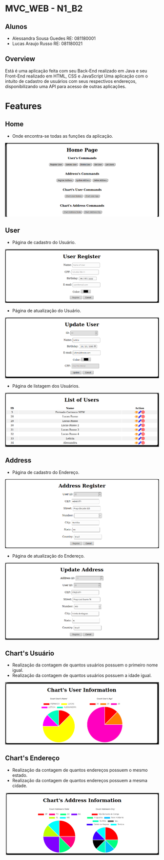 # MVC_WEB - N1_B2

## Alunos
  * Alessandra Sousa Guedes RE: 081180001
  * Lucas Araujo Russo      RE: 081180021

## Overview

Está é uma aplicação feita com seu Back-End realizado em Java e seu Front-End realizado em HTML, CSS e JavaScript
Uma aplicação com o intuito de cadastro de usuários com seus respectivos endereços, disponibilizando uma API para acesso de outras aplicações.

# Features

## Home

* Onde encontra-se todas as funções da aplicação. 
<p align="center">
    <img src="https://github.com/LukasRusso/MVC_WEB/blob/master/src/main/webapp/images/Actions.png" alt="Página Principal" >      
</p>

## User

* Página de cadastro do Usuário.
<p align="center">
    <img src="https://github.com/LukasRusso/MVC_WEB/blob/master/src/main/webapp/images/registerUser.png" alt="Página Principal" > 
</p>

* Página de atualização do Usuário.
<p align="center">
    <img src="https://github.com/LukasRusso/MVC_WEB/blob/master/src/main/webapp/images/updateUser.png" alt="Página Principal" > 
</p>

* Página de listagem dos Usuários.
<p align="center">
    <img src="https://github.com/LukasRusso/MVC_WEB/blob/master/src/main/webapp/images/listUser.png" alt="Página Principal" > 
</p>

## Address

* Página de cadastro do Endereço.
<p align="center">
    <img src="https://github.com/LukasRusso/MVC_WEB/blob/master/src/main/webapp/images/registerAddress.png" alt="Página Principal" > 
</p>

* Página de atualização do Endereço.
<p align="center">
    <img src="https://github.com/LukasRusso/MVC_WEB/blob/master/src/main/webapp/images/updateAddres.png" alt="Página Principal" > 
</p>

## Chart's Usuário

* Realização da contagem de quantos usuários possuem o primeiro nome igual.
* Realização da contagem de quantos usuários possuem a idade igual.
<p align="center">
    <img src="https://github.com/LukasRusso/MVC_WEB/blob/master/src/main/webapp/images/chartUser.png" alt="Página Principal" > 
</p>

## Chart's Endereço

* Realização da contagem de quantos endereços possuem o mesmo estado.
* Realização da contagem de quantos endereços possuem a mesma cidade.
<p align="center">
    <img src="https://github.com/LukasRusso/MVC_WEB/blob/master/src/main/webapp/images/chartAddress.png" alt="Página Principal" > 
</p>
